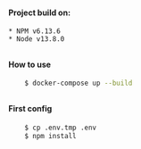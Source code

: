 #### Project build on:
    * NPM v6.13.6
    * Node v13.8.0
##

#### How to use
```bash
    $ docker-compose up --build
```
##

#### First config
```bash
    $ cp .env.tmp .env
    $ npm install
```
##